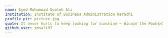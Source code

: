 ```yaml
---
name: Syed Mohammad Sualeh Ali
institution: Institute of Business Administration Karachi
profile_pic: picture.jpg
quote: It never hurts to keep looking for sunshine ~ Winnie the Pooh🌞😊
github_user: smsali97
---
```

